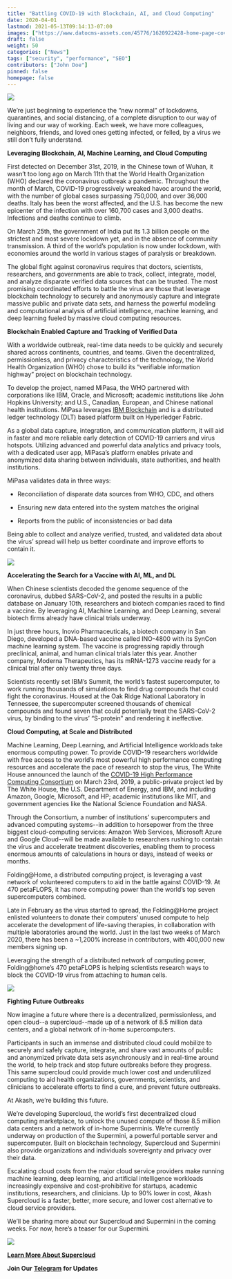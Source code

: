 ```yaml
---
title: "Battling COVID-19 with Blockchain, AI, and Cloud Computing"
date: 2020-04-01
lastmod: 2021-05-13T09:14:13-07:00
images: ["https://www.datocms-assets.com/45776/1620922428-home-page-covid-300x226-1.jpg"]
draft: false
weight: 50
categories: ["News"]
tags: ["security", "performance", "SEO"]
contributors: ["John Doe"]
pinned: false
homepage: false
---
```

![](https://www.datocms-assets.com/45776/1620921613-og.png)

We’re just beginning to experience the “new normal” of lockdowns, quarantines, and social distancing, of a complete disruption to our way of living and our way of working. Each week, we have more colleagues, neighbors, friends, and loved ones getting infected, or felled, by a virus we still don’t fully understand.  
  
**Leveraging Blockchain, AI, Machine Learning, and Cloud Computing**  
  
First detected on December 31st, 2019, in the Chinese town of Wuhan, it wasn’t too long ago on March 11th that the World Health Organization (WHO) declared the coronavirus outbreak a pandemic. Throughout the month of March, COVID-19 progressively wreaked havoc around the world, with the number of global cases surpassing 750,000, and over 36,000 deaths. Italy has been the worst affected, and the U.S. has become the new epicenter of the infection with over 160,700 cases and 3,000 deaths. Infections and deaths continue to climb.

On March 25th, the government of India put its 1.3 billion people on the strictest and most severe lockdown yet, and in the absence of community transmission. A third of the world’s population is now under lockdown, with economies around the world in various stages of paralysis or breakdown.  
  
The global fight against coronavirus requires that doctors, scientists, researchers, and governments are able to track, collect, integrate, model, and analyze disparate verified data sources that can be trusted. The most promising coordinated efforts to battle the virus are those that leverage blockchain technology to securely and anonymously capture and integrate massive public and private data sets, and harness the powerful modeling and computational analysis of artificial intelligence, machine learning, and deep learning fueled by massive cloud computing resources.

**Blockchain Enabled Capture and Tracking of Verified Data**

With a worldwide outbreak, real-time data needs to be quickly and securely shared across continents, countries, and teams. Given the decentralized, permissionless, and privacy characteristics of the technology, the World Health Organization (WHO) chose to build its “verifiable information highway” project on blockchain technology.

To develop the project, named MiPasa, the WHO partnered with corporations like IBM, Oracle, and Microsoft; academic institutions like John Hopkins University; and U.S., Canadian, European, and Chinese national health institutions. MiPasa leverages [IBM Blockchain](https://www.ibm.com/blockchain/platform?utm_medium=OSocial&utm_source=Blog&utm_content=000026VG&utm_term=10005805&utm_id=MiPasa+project+and+IBM+Blockchain+team+on+open+data+platform+to+support+Covid-19+response+In+Text&cm_mmc=OSocial_Blog-_-Blockchain+and+Strategic+Alliances_Blockchain-_-WW_WW-_-MiPasa+project+and+IBM+Blockchain+team+on+open+data+platform+to+support+Covid-19+response+In+Text&cm_mmca1=000026VG&cm_mmca2=10005805) and is a distributed ledger technology (DLT) based platform built on Hyperledger Fabric. 

As a global data capture, integration, and communication platform, it will aid in faster and more reliable early detection of COVID-19 carriers and virus hotspots. Utilizing advanced and powerful data analytics and privacy tools, with a dedicated user app, MiPasa’s platform enables private and anonymized data sharing between individuals, state authorities, and health institutions.

MiPasa validates data in three ways: 

*   Reconciliation of disparate data sources from WHO, CDC, and others
    
*   Ensuring new data entered into the system matches the original
    
*   Reports from the public of inconsistencies or bad data
    

Being able to collect and analyze verified, trusted, and validated data about the virus’ spread will help us better coordinate and improve efforts to contain it.

![](https://www.datocms-assets.com/45776/1620921613-og.png)

**Accelerating the Search for a Vaccine with AI, ML, and DL**

When Chinese scientists decoded the genome sequence of the coronavirus, dubbed SARS-CoV-2, and posted the results in a public database on January 10th, researchers and biotech companies raced to find a vaccine. By leveraging AI, Machine Learning, and Deep Learning, several biotech firms already have clinical trials underway.

In just three hours, Inovio Pharmaceuticals, a biotech company in San Diego, developed a DNA-based vaccine called INO-4800 with its SynCon machine learning system. The vaccine is progressing rapidly through preclinical, animal, and human clinical trials later this year. Another company, Moderna Therapeutics, has its mRNA-1273 vaccine ready for a clinical trial after only twenty three days.

Scientists recently set IBM’s Summit, the world’s fastest supercomputer, to work running thousands of simulations to find drug compounds that could fight the coronavirus. Housed at the Oak Ridge National Laboratory in Tennessee, the supercomputer screened thousands of chemical compounds and found seven that could potentially treat the SARS-CoV-2 virus, by binding to the virus’ “S-protein” and rendering it ineffective.

**Cloud Computing, at Scale and Distributed**

Machine Learning, Deep Learning, and Artificial Intelligence workloads take enormous computing power. To provide COVID-19 researchers worldwide with free access to the world’s most powerful high performance computing resources and accelerate the pace of research to stop the virus, The White House announced the launch of the [COVID-19 High Performance Computing Consortium](https://www.ibm.com/covid19/hpc-consortium) on March 23rd, 2019, a public-private project led by The White House, the U.S. Department of Energy, and IBM, and including Amazon, Google, Microsoft, and HP; academic institutions like MIT, and government agencies like the National Science Foundation and NASA. 

Through the Consortium, a number of institutions’ supercomputers and advanced computing systems--in addition to horsepower from the three biggest cloud-computing services: Amazon Web Services, Microsoft Azure and Google Cloud--will be made available to researchers rushing to contain the virus and accelerate treatment discoveries, enabling them to process enormous amounts of calculations in hours or days, instead of weeks or months. 

Folding@Home, a distributed computing project, is leveraging a vast network of volunteered computers to aid in the battle against COVID-19. At 470 petaFLOPS, it has more computing power than the world’s top seven supercomputers combined. 

Late in February as the virus started to spread, the Folding@Home project enlisted volunteers to donate their computers’ unused compute to help accelerate the development of life-saving therapies, in collaboration with multiple laboratories around the world. Just in the last two weeks of March 2020, there has been a ~1,200% increase in contributors, with 400,000 new members signing up.

Leveraging the strength of a distributed network of computing power, Folding@home’s 470 petaFLOPS is helping scientists research ways to block the COVID-19 virus from attaching to human cells.

![](https://www.datocms-assets.com/45776/1620921613-og.png)

**Fighting Future Outbreaks**

Now imagine a future where there is a decentralized, permissionless, and open cloud--a supercloud--made up of a network of 8.5 million data centers, and a global network of in-home supercomputers. 

Participants in such an immense and distributed cloud could mobilize to securely and safely capture, integrate, and share vast amounts of public and anonymized private data sets asynchronously and in real-time around the world, to help track and stop future outbreaks before they progress. This same supercloud could provide much lower cost and underutilized computing to aid health organizations, governments, scientists, and clinicians to accelerate efforts to find a cure, and prevent future outbreaks.  
  
At Akash, we’re building this future.  
  
We’re developing Supercloud, the world’s first decentralized cloud computing marketplace, to unlock the unused compute of those 8.5 million data centers and a network of in-home Superminis. We’re currently underway on production of the Supermini, a powerful portable server and supercomputer. Built on blockchain technology, Supercloud and Supermini also provide organizations and individuals sovereignty and privacy over their data. 

Escalating cloud costs from the major cloud service providers make running machine learning, deep learning, and artificial intelligence workloads increasingly expensive and cost-prohibitive for startups, academic institutions, researchers, and clinicians. Up to 90% lower in cost, Akash Supercloud is a faster, better, more secure, and lower cost alternative to cloud service providers.

We’ll be sharing more about our Supercloud and Supermini in the coming weeks. For now, here’s a teaser for our Supermini.

![](https://www.datocms-assets.com/45776/1620921613-og.png)

[**Learn More About Supercloud**](https://akash.network/)

**Join Our** [**Telegram**](https://t.me/AkashNW) **for Updates**
